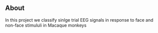 ## About 
In this project we classify sinlge trial EEG signals in response to face and non-face stimululi in Macaque monkeys
